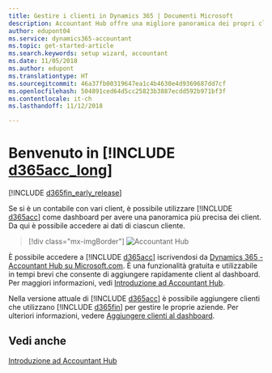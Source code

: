 ```yaml
---
title: Gestire i clienti in Dynamics 365 | Documenti Microsoft
description: Accountant Hub offre una migliore panoramica dei propri clienti e consente di passare facilmente da un cliente all'altro.
author: edupont04
ms.service: dynamics365-accountant
ms.topic: get-started-article
ms.search.keywords: setup wizard, accountant
ms.date: 11/05/2018
ms.author: edupont
ms.translationtype: HT
ms.sourcegitcommit: 46a37fb00319647ea1c4b4630e4d9369687dd7cf
ms.openlocfilehash: 504891ced64d5cc25823b3887ecdd592b971bf3f
ms.contentlocale: it-ch
ms.lasthandoff: 11/12/2018

---
```

# <a name="welcome-to-include-d365acclongincludesd365acclongmdmd"></a>Benvenuto in [!INCLUDE [d365acc_long](includes/d365acc_long_md.md)]
[!INCLUDE [d365fin_early_release](includes/d365fin_early_release.md.md)]

Se si è un contabile con vari client, è possibile utilizzare [!INCLUDE [d365acc](includes/d365acc_md.md)] come dashboard per avere una panoramica più precisa dei client. Da qui è possibile accedere ai dati di ciascun cliente.  

> [!div class="mx-imgBorder"]
> ![Accountant Hub](./media/accountant-get-started/accountant-dashboard.png)

È possibile accedere a [!INCLUDE [d365acc](includes/d365acc_md.md)] iscrivendosi da [Dynamics 365 - Accountant Hub su Microsoft.com](https://www.microsoft.com/en-us/dynamics365/financial-insights-for-accountants). È una funzionalità gratuita e utilizzabile in tempi brevi che consente di aggiungere rapidamente client al dashboard. Per maggiori informazioni, vedi [Introduzione ad Accountant Hub](get-started.md).  

Nella versione attuale di [!INCLUDE [d365acc](includes/d365acc_md.md)] è possibile aggiungere clienti che utilizzano [!INCLUDE [d365fin](includes/d365fin_long_md.md)] per gestire le proprie aziende. Per ulteriori informazioni, vedere [Aggiungere clienti al dashboard](add-client.md).  

## <a name="see-also"></a>Vedi anche
[Introduzione ad Accountant Hub](get-started.md)  

